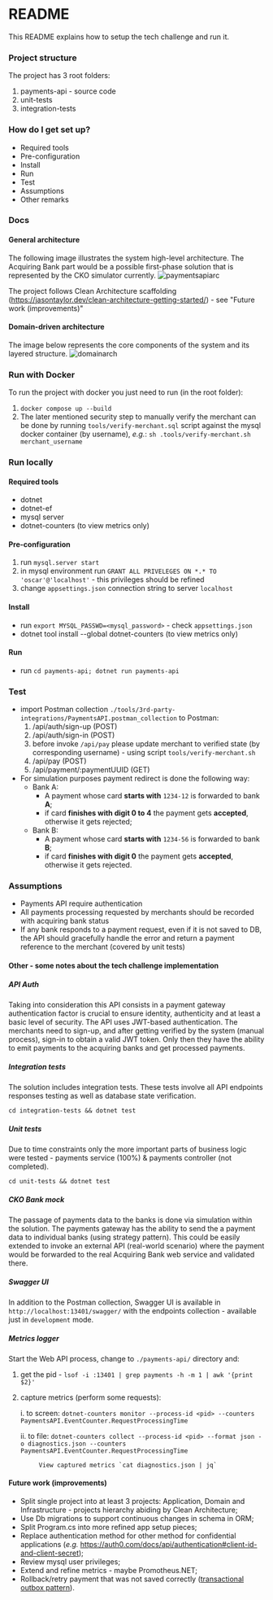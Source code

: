 # README #

This README explains how to setup the tech challenge and run it.

### Project structure
The project has 3 root folders:

1. payments-api - source code
2. unit-tests
3. integration-tests

### How do I get set up? ###

* Required tools
* Pre-configuration
* Install
* Run
* Test
* Assumptions
* Other remarks

### Docs
#### General architecture

The following image illustrates the system high-level architecture. The Acquiring Bank part would be a possible first-phase solution that is represented by the CKO simulator currently.
![paymentsapiarc](./docs/payments-tech-challenge-UML.drawio.png "Architecture")

The project follows Clean Architecture scaffolding (https://jasontaylor.dev/clean-architecture-getting-started/) - see "Future work (improvements)"

#### Domain-driven architecture

The image below represents the core components of the system and its layered structure.
![domainarch](./docs/domains.drawio.png "Authentication domain (merchants)")

### Run with Docker
To run the project with docker you just need to run (in the root folder):

1. `docker compose up --build`
2. The later mentioned security step to manually verify the merchant can be done by running `tools/verify-merchant.sql` script against the mysql docker container (by username), _e.g._:
    `sh .tools/verify-merchant.sh merchant_username`


### Run locally
#### Required tools
* dotnet
* dotnet-ef
* mysql server
* dotnet-counters (to view metrics only)

#### Pre-configuration

1. run `mysql.server start`
2. in mysql environment run `GRANT ALL PRIVELEGES ON *.* TO 'oscar'@'localhost'` - this privileges should be refined
3. change `appsettings.json` connection string to server `localhost`

#### Install
* run `export MYSQL_PASSWD=<mysql_password>` - check `appsettings.json`
* dotnet tool install --global dotnet-counters (to view metrics only)

#### Run
* run `cd payments-api; dotnet run payments-api`

### Test
* import Postman collection `./tools/3rd-party-integrations/PaymentsAPI.postman_collection` to Postman:
    1. /api/auth/sign-up (POST)
    2. /api/auth/sign-in (POST)
    3. before invoke `/api/pay` please update merchant to verified state (by corresponding username)  - using script `tools/verify-merchant.sh`
    4. /api/pay (POST)
    5. /api/payment/:paymentUUID (GET)
* For simulation purposes payment redirect is done the following way:
    * Bank A:
        * A payment whose card **starts with** `1234-12` is forwarded to bank **A**;
        * if card **finishes with digit 0 to 4** the payment gets **accepted**, otherwise it gets rejected;
    * Bank B:
        * A payment whose card **starts with** `1234-56` is forwarded to bank **B**;
        * if card **finishes with digit 0** the payment gets **accepted**, otherwise it gets rejected.

### Assumptions
* Payments API require authentication
* All payments processing requested by merchants should be recorded with acquiring bank status
* If any bank responds to a payment request, even if it is not saved to DB, the API should gracefully handle the error and return a payment reference to the merchant (covered by unit tests)

#### Other - some notes about the tech challenge implementation
##### API Auth
 Taking into consideration this API consists in a payment gateway authentication factor is crucial to ensure identity, authenticity and at least a basic level of security. The API uses JWT-based authentication. The merchants need to sign-up, and after getting verified by the system (manual process), sign-in to obtain a valid JWT token. Only then they have the ability to emit payments to the acquiring banks and get processed payments.

##### Integration tests
The solution includes integration tests. These tests involve all API endpoints responses testing as well as database state verification.

`cd integration-tests && dotnet test`

##### Unit tests
Due to time constraints only the more important parts of business logic were tested - payments service (100%) & payments controller (not completed).

`cd unit-tests && dotnet test`

##### CKO Bank mock
The passage of payments data to the banks is done via simulation within the solution. The payments gateway has the ability to send the a payment data to individual banks (using strategy pattern). This could be easily extended to invoke an external API (real-world scenario) where the payment would be forwarded to the real Acquiring Bank web service and validated there.

##### Swagger UI
In addition to the Postman collection, Swagger UI is available in `http://localhost:13401/swagger/` with the endpoints collection - available just in `development` mode.

##### Metrics logger
Start the Web API process, change to `./payments-api/` directory and:

1. get the pid - `lsof -i :13401 | grep payments -h -m 1 | awk '{print $2}'`

2. capture metrics (perform some requests):
    
    i.
        to screen: `dotnet-counters monitor --process-id <pid> --counters PaymentsAPI.EventCounter.RequestProcessingTime`

    ii.
        to file: `dotnet-counters collect --process-id <pid> --format json -o diagnostics.json --counters PaymentsAPI.EventCounter.RequestProcessingTime`
        
            View captured metrics `cat diagnostics.json | jq`

#### Future work (improvements)
* Split single project into at least 3 projects: Application, Domain and Infrastructure - projects hierarchy abiding by Clean Architecture;
* Use Db migrations to support continuous changes in schema in ORM;
* Split Program.cs into more refined app setup pieces;
* Replace authentication method for other method for confidential applications (_e.g._ https://auth0.com/docs/api/authentication#client-id-and-client-secret);
* Review mysql user privileges;
* Extend and refine metrics - maybe Promotheus.NET;
* Rollback/retry payment that was not saved correctly ([transactional outbox pattern](https://microservices.io/patterns/data/transactional-outbox.html)).